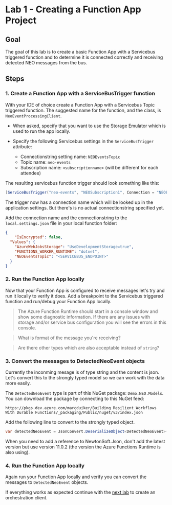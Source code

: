 # Lab 1 - Creating a Function App Project

## Goal

The goal of this lab is to create a basic Function App with a Servicebus triggered function and to determine it is connected correctly and receiving detected NEO messages from the bus.

## Steps

### 1. Create a Function App with a ServiceBusTrigger function

With your IDE of choice create a Function App with a Servicebus Topic triggered function. The suggested name for the function, and the class, is `NeoEventProcessingClient`.

- When asked, specify that you want to use the Storage Emulator which is used to run the app locally.
- Specify the following Servicebus settings in the `ServiceBusTrigger` attribute:

    -   Connectionstring setting name: `NEOEventsTopic`
    -   Topic name: `neo-events`
    -   Subscription name: `<subscriptionname>` (will be different for each attendee)

The resulting servicebus function trigger should look something like this:

```csharp
[ServiceBusTrigger("neo-events", "NEOSubscription1", Connection = "NEOEventsTopic")]string message, 
```

The trigger now has a connection name which will be looked up in the application settings. But there's is no actual connectionstring specified yet. 

Add the connection name and the connectionstring to the `local.settings.json` file in your local function folder:

```json
{
    "IsEncrypted": false,
  "Values": {
    "AzureWebJobsStorage": "UseDevelopmentStorage=true",
    "FUNCTIONS_WORKER_RUNTIME": "dotnet",
    "NEOEventsTopic": "<SERVICEBUS_ENDPOINT>"
  }
}
```

### 2. Run the Function App locally

Now that your Function App is configured to receive messages let's try and run it locally to verify it does. Add a breakpoint to the Servicebus triggered function and run/debug your Function App locally.

> The Azure Function Runtime should start in a console window and show some diagnostic information. If there are any issues with storage and/or service bus configuration you will see the errors in this console. 

> What is format of the message you're receiving?

> Are there other types which are also acceptable instead of `string`?

### 3. Convert the messages to DetectedNeoEvent objects

Currently the inconming mesage is of type string and the content is json. Let's convert this to the strongly typed model so we can work with the data more easily.

The `DetectedNeoEvent` type is part of this NuGet package: `Demo.NEO.Models`. You can download the package by connecting to this NuGet feed:

`https://pkgs.dev.azure.com/marcduiker/Building Resilient Workflows With Durable Functions/_packaging/Public/nuget/v3/index.json`

Add the following line to convert to the strongly typed object. 

```csharp
var detectedNeoEvent = JsonConvert.DeserializeObject<DetectedNeoEvent>(message);
```

When you need to add a reference to NewtonSoft.Json, don't add the latest version but use version 11.0.2 (the version the Azure Functions Runtime is also using).

### 4. Run the Function App locally

Again run your Function App locally and verify you can convert the messages to `DetectedNeoEvent` objects.

If everything works as expected continue with the [next lab](2_create_orchestration_client.md) to create an orchestration client.